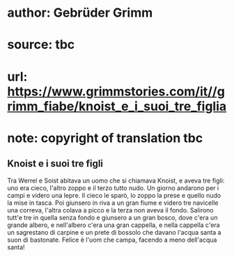 # author: Gebrüder Grimm
# source: tbc
# url: https://www.grimmstories.com/it//grimm_fiabe/knoist_e_i_suoi_tre_figlia
# note: copyright of translation tbc

## Knoist e i suoi tre figli 

Tra Werrel e Soist abitava un uomo che si chiamava Knoist, e aveva tre
figli: uno era cieco, l'altro zoppo e il terzo tutto nudo. Un giorno
andarono per i campi e videro una lepre. Il cieco le sparò, lo zoppo la
prese e quello nudo la mise in tasca. Poi giunsero in riva a un gran
fiume e videro tre navicelle una correva, l'altra colava a picco e la
terza non aveva il fondo. Salirono tutt'e tre in quella senza fondo e
giunsero a un gran bosco, dove c'era un grande albero, e nell'albero
c'era una gran cappella, e nella cappella c'era un sagrestano di
carpine e un prete di bossolo che davano l'acqua santa a suon di
bastonate. Felice è l'uom che campa, facendo a meno dell'acqua santa!
